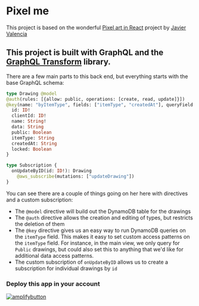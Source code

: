 # Pixel me

This project is based on the wonderful [Pixel art in React](https://github.com/jvalen/pixel-art-react) project by [Javier Valencia](https://github.com/jvalen/pixel-art-react)

## This project is built with GraphQL and the [GraphQL Transform](https://docs.amplify.aws/cli/graphql-transformer/overview) library.

There are a few main parts to this back end, but everything starts with the base GraphQL schema:

```graphql
type Drawing @model
@auth(rules: [{allow: public, operations: [create, read, update]}])
@key(name: "byItemType", fields: ["itemType", "createdAt"], queryField: "itemsByType") {
  id: ID!
  clientId: ID!
  name: String!
  data: String
  public: Boolean
  itemType: String
  createdAt: String
  locked: Boolean
}

type Subscription {
  onUpdateByID(id: ID!): Drawing
    @aws_subscribe(mutations: ["updateDrawing"])
}
```

You can see there are a couple of things going on her here with directives and a custom subscription:

- The `@model` directive will build out the DynamoDB table for the drawings
- The `@auth` directive allows the creation and editing of types, but restricts the deletion of them
- The `@key` directive gives us an easy way to run DynamoDB queries on the `itemType` field. This makes it easy to set custom access patterns on the `itemType` field. For instance, in the main view, we only query for `Public` drawings, but could also set this to anything that we'd like for additional data access patterns.
- The custom subscription of `onUpdateByID` allows us to create a subscription for individual drawings by `id`

### Deploy this app in your account

[![amplifybutton](https://oneclick.amplifyapp.com/button.svg)](https://console.aws.amazon.com/amplify/home#/deploy?repo=https://github.com/dabit3/pixel-me)